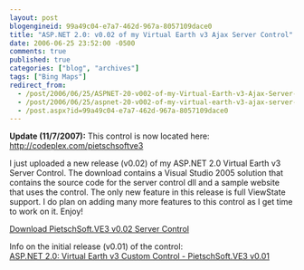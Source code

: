 ```yaml
---
layout: post
blogengineid: 99a49c04-e7a7-462d-967a-8057109dace0
title: "ASP.NET 2.0: v0.02 of my Virtual Earth v3 Ajax Server Control"
date: 2006-06-25 23:52:00 -0500
comments: true
published: true
categories: ["blog", "archives"]
tags: ["Bing Maps"]
redirect_from: 
  - /post/2006/06/25/ASPNET-20-v002-of-my-Virtual-Earth-v3-Ajax-Server-Control
  - /post/2006/06/25/aspnet-20-v002-of-my-virtual-earth-v3-ajax-server-control
  - /post.aspx?id=99a49c04-e7a7-462d-967a-8057109dace0
---
```

<!-- more -->
<p>
<strong>Update (11/7/2007):</strong> This control is now located here: <a href="http://codeplex.com/pietschsoftve3">http://codeplex.com/pietschsoftve3</a>
</p>
<p>
I just uploaded a new release (v0.02) of my ASP.NET 2.0 Virtual Earth v3 Server Control. The download contains a Visual Studio 2005 solution that contains the source code for the server control dll and a sample website that uses the control. The only new feature in this release is full ViewState support. I do plan on adding many more features to this control as I get time to work on it. Enjoy!
</p>
<p>
<a href="http://codeplex.com/pietschsoftve3">Download PietschSoft.VE3 v0.02 Server Control</a>
</p>
<p>
Info on the initial release (v0.01) of the control:<br />
<a id="ctl00_MainContentPlaceHolder_DataList1_ctl00_HyperLink1" href="/post.aspx?id=1d6d498a-257f-4f08-aaf1-8cfa7c568d60">ASP.NET 2.0: Virtual Earth v3 Custom Control - PietschSoft.VE3 v0.01</a> 
</p>
